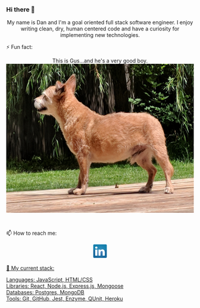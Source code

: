 ### Hi there 👋
<p align="center">My name is Dan and I'm a goal oriented full stack software engineer. I enjoy writing clean, dry, human centered code and have a curiosity for implementing new technologies.<br>
</p> 

⚡ Fun fact: <p align= "center">
  This is Gus...and he's a very good boy.<br> 
 <img align= "center" height="400" width="600" alt="Gus the dog" src = "https://github.com/dbennin125/dbennin125/blob/master/Gus.jpg"></p><br>

📫 How to reach me: 
<p align= "center">
  <a href = "https://www.linkedin.com/in/dan-bennington-4070451a5/"><img src = "https://github.com/dbennin125/dbennin125/blob/master/solidLinkedIn.png">
</p>

🔭 My current stack:
<p align="left">
Languages: JavaScript, HTML/CSS<br>
Libraries: React, Node.js, Express.js, Mongoose<br>
Databases: Postgres, MongoDB<br>
Tools: Git, GitHub, Jest, Enzyme, QUnit, Heroku<br>
</p>

<!--
**dbennin125/dbennin125** is a ✨ _special_ ✨ repository because its `README.md` (this file) appears on your GitHub profile.

Here are some ideas to get you started:

- 🔭 I’m currently working on ...
- 🌱 I’m currently learning ...
- 👯 I’m looking to collaborate on ...
- 🤔 I’m looking for help with ...
- 💬 Ask me about ...
- 😄 Pronouns: ...
-->
